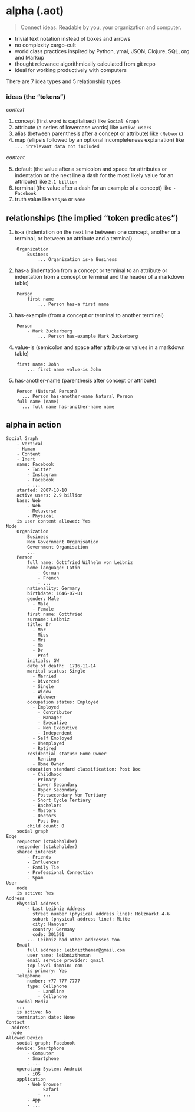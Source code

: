 # alpha (.aot)

> Connect ideas. Readable by you, your organization and computer.

- trivial text notation instead of boxes and arrows
- no complexity cargo-cult
- world class practices inspired by Python, ymal, JSON, Clojure, SQL, org and Markup
- thought relevance algorithmically calculated from git repo
- ideal for working productively with computers

There are 7 idea types and 5 relationship types

### ideas (the “tokens”)

*context*

1. concept (first word is capitalised) like `Social Graph`
2. attribute (a series of lowercase words) like `active users`
3. alias (between parenthesis after a concept or attribute) like `(Network)`
4. map (ellipsis followed by an optional incompleteness explanation) like `... irrelevant data not included`

*content*

5. default (the value after a semicolon and space for attributes or indentation on the next line a dash for the most likely value for an attribute) like `2.1 billion`
6. terminal (the value after a dash for an example of a concept) like `- Facebook`
7. truth value like `Yes`,`No` or `None` 

## relationships (the implied “token predicates”)

1. is-a (indentation on the next line between one concept, another or a terminal, or between an attribute and a terminal)

```
    Organization
        Business
            ... Organization is-a Business
```

2. has-a (indentation from a concept or terminal to an attribute or indentation from a concept or terminal and the header of a markdown table)

```
    Person
        first name
            ... Person has-a first name
```
3. has-example (from a concept or terminal to another terminal)

```
    Person
        - Mark Zuckerberg
            ... Person has-example Mark Zuckerberg
```

4. value-is (semicolon and space after attribute or values in a markdown table)

```
    first name: John
        ... first name value-is John 
```

5. has-another-name (parenthesis after concept or attribute)

```
    Person (Natural Person)
      ... Person has-another-name Natural Person
    full name (name)
      ... full name has-another-name name
```

## alpha in action

```
Social Graph
    - Vertical
    - Human
    - Content
    - Inert
    name: Facebook
        - Twitter
        - Instagram
        - Facebook
        - ...
    started: 2007-10-10
    active users: 2.9 billion
    base: Web
        - Web
        - Metaverse
        - Physical
    is user content allowed: Yes
Node
    Organization
        Business
        Non Government Organisation
        Government Organisation
        ...
    Person
        full name: Gottfried Wilhelm von Leibniz
        home language: Latin
            - German
            - French
            - ...
        nationality: Germany
        birthdate: 1646-07-01
        gender: Male
          - Male
          - Female
        first name: Gottfried
        surname: Leibniz
        title: Dr
          - Mnr
          - Miss
          - Mrs
          - Ms
          - Dr
          - Prof
        initials: GW
        date of death: 	1716-11-14 
        marital status: Single
          - Married
          - Divorced
          - Single
          - Widow
          - Widower
        occupation status: Employed
          - Employed
            - Contributor
            - Manager
            - Executive
            - Non Executive
            - Independent
          - Self Employed
          - Unemployed
          - Retired
        residential status: Home Owner
          - Renting
          - Home Owner
        education standard classification: Post Doc
          - Childhood
          - Primary
          - Lower Secondary
          - Upper Secondary
          - Postsecondary Non Tertiary
          - Short Cycle Tertiary
          - Bachelors
          - Masters
          - Doctors
          - Post Doc
        child count: 0
    social graph
Edge
    requester (stakeholder)
    responder (stakeholder)
    shared interest
        - Friends
        - Influencer
        - Family Tie
        - Professional Connection
        - Spam
User
    node
    is active: Yes
Address
    Physcial Address
        - Last Leibniz Address
          street number (physical address line): Holzmarkt 4-6
          suburb (physical address line): Mitte
          city: Hanover
          country: Germany
          code: 301591
        ... Leibniz had other addresses too
    Email
        full address: leibniztheman@gmail.com
        user name: leibniztheman
        email service provider: gmail
        top level domain: com
        is primary: Yes
    Telephone
        number: +77 777 7777
        type: Cellphone
            - Landline
            - Cellphone
    Social Media
    ...
    is active: No
    termination date: None
Contact
  address
  node
Allowed Device
    social graph: Facebook
    device: Smartphone
        - Computer
        - Smartphone
        - ...
    operating System: Android
        - iOS
    application
        - Web Browser
            - Safari
            - ...
        - App
        - ...

```